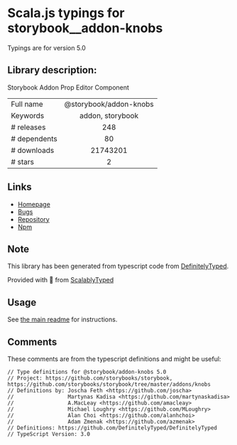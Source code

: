 
# Scala.js typings for storybook__addon-knobs

Typings are for version 5.0

## Library description:
Storybook Addon Prop Editor Component

|                    |                 |
| ------------------ | :-------------: |
| Full name          | @storybook/addon-knobs |
| Keywords           | addon, storybook |
| # releases         | 248 |
| # dependents       | 80 |
| # downloads        | 21743201 |
| # stars            | 2 |

## Links
- [Homepage](https://github.com/storybooks/storybook/tree/master/addons/knobs)
- [Bugs](https://github.com/storybooks/storybook/issues)
- [Repository](https://github.com/storybooks/storybook)
- [Npm](https://www.npmjs.com/package/%40storybook%2Faddon-knobs)
    


## Note
This library has been generated from typescript code from [DefinitelyTyped](https://definitelytyped.org).

Provided with :purple_heart: from [ScalablyTyped](https://github.com/oyvindberg/ScalablyTyped)

## Usage
See [the main readme](../../readme.md) for instructions.

## Comments

These comments are from the typescript definitions and might be useful:
```
// Type definitions for @storybook/addon-knobs 5.0
// Project: https://github.com/storybooks/storybook, https://github.com/storybooks/storybook/tree/master/addons/knobs
// Definitions by: Joscha Feth <https://github.com/joscha>
//                 Martynas Kadisa <https://github.com/martynaskadisa>
//                 A.MacLeay <https://github.com/amacleay>
//                 Michael Loughry <https://github.com/MLoughry>
//                 Alan Choi <https://github.com/alanhchoi>
//                 Adam Zmenak <https://github.com/azmenak>
// Definitions: https://github.com/DefinitelyTyped/DefinitelyTyped
// TypeScript Version: 3.0

```

